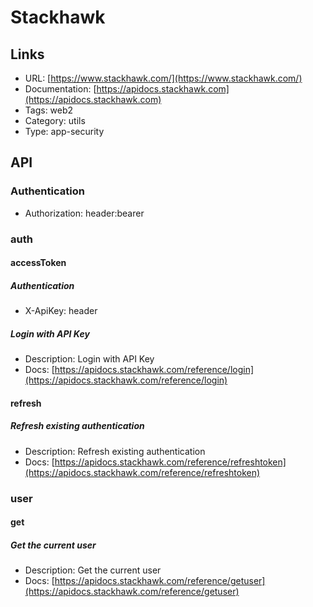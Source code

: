 # Stackhawk

## Links

* URL: [https://www.stackhawk.com/](https://www.stackhawk.com/)
* Documentation: [https://apidocs.stackhawk.com](https://apidocs.stackhawk.com)
* Tags: web2
* Category: utils
* Type: app-security

## API

### Authentication

* Authorization: header:bearer

### auth

#### accessToken

##### Authentication

* X-ApiKey: header

##### Login with API Key

* Description: Login with API Key
* Docs: [https://apidocs.stackhawk.com/reference/login](https://apidocs.stackhawk.com/reference/login)

#### refresh

##### Refresh existing authentication

* Description: Refresh existing authentication
* Docs: [https://apidocs.stackhawk.com/reference/refreshtoken](https://apidocs.stackhawk.com/reference/refreshtoken)

### user

#### get

##### Get the current user

* Description: Get the current user
* Docs: [https://apidocs.stackhawk.com/reference/getuser](https://apidocs.stackhawk.com/reference/getuser)
